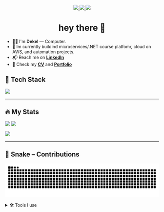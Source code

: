 <!-- Badges למעלה -->
<p align="center">
  <a href="https://www.linkedin.com/in/dekel-rafian-software-developer/" target="_blank">
    <img src="https://img.shields.io/badge/LinkedIn-0A66C2?logo=linkedin&logoColor=white&style=for-the-badge" />
  </a>
  <a href="[[https://YOUR-CV-LINK.pdf](https://www.linkedin.com/in/dekel-rafian-software-developer/overlay/1753972086005/single-media-viewer/?profileId=ACoAAFPtyuoBL82msvw4qP3u0BFUnHO9kXd9Dn0)](https://www.linkedin.com/in/dekel-rafian-software-developer/overlay/1753972086005/single-media-viewer/?profileId=ACoAAFPtyuoBL82msvw4qP3u0BFUnHO9kXd9Dn0)" target="_blank">
    <img src="https://img.shields.io/badge/CV-Download-4F46E5?style=for-the-badge" />
  </a>
  <img src="https://komarev.com/ghpvc/?username=YOUR_USER&label=Profile%20views&style=for-the-badge" />
</p>

<h1 align="center">hey there 👋</h1>

- 👨‍💻 I'm **Dekel** — Computer.
- 🔭 Im currently buildind microservices/.NET course platfomr, cloud on AWS, and automation projects.
- 📬 Reach me on **[LinkedIn](https://www.linkedin.com/in/dekel-rafian-software-developer/)**  
- 📄 Check my **[CV](/)** and **[Portfolio](https://www.linkedin.com/in/dekel-rafian-software-developer/overlay/1753972086005/single-media-viewer/?profileId=ACoAAFPtyuoBL82msvw4qP3u0BFUnHO9kXd9Dn0)**


## 🧠 Tech Stack
<p>
  <img src="https://skillicons.dev/icons?i=aws,dotnet,cs,postgres,rabbitmq,docker,kubernetes,react,ts,nodejs,redis,kafka,git,linux" />
</p>

---

## 🔥 My Stats
<p>
  <img height="160" src="https://github-readme-stats.vercel.app/api?username=dekel5030&show_icons=true&theme=default" />
  <img height="160" src="https://github-readme-streak-stats.herokuapp.com?user=dekel5030" />
</p>
<p>
  <img height="160" src="https://github-readme-stats.vercel.app/api/top-langs/?username=dekel5030&layout=compact" />
</p>

---

## 🐍 Snake – Contributions
<!-- הקובץ snake.svg ייווצר אוטומטית ע"י ה-Action שבסעיף 4 -->
<p>
  <img src="https://raw.githubusercontent.com/dekel5030/dekel5030/output/snake.svg" alt="snake animation" />
</p>

<!-- אפשר לקפל חלקים כבדים -->
<details>
  <summary>🛠️ Tools I use</summary>
  VS Code · Postman · k8s  · more…
</details>
